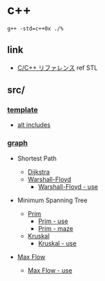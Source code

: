 # c++

```
g++ -std=c++0x ./%
```

## link

- [C/C++ リファレンス](http://www.cppll.jp/cppreference/index.html)
ref STL

## src/

### [template](src/template.cpp.html)

- [alt includes](src/include.cpp.html)

### [graph](src/graph.head.cpp.html)

- Shortest Path
    - [Dijkstra](src/graph.dij.cpp.html)
    - [Warshall-Floyd](src/graph.wall.cpp.html)
        - [Warshall-Floyd - use](src/graph.wall.use.cpp.html)

- Minimum Spanning Tree
    - [Prim](src/graph.prim.cpp.html)
        - [Prim - use](src/graph.prim.use.cpp.html)
        - [Prim - maze](src/graph.prim.maze.cpp.html)
    - [Kruskal](src/graph.kruskal.cpp.html)
        - [Kruskal - use](src/graph.kruskal.use.cpp.html)

- [Max Flow](src/graph.maxflow.cpp.html)
    - [Max Flow - use](src/graph.maxflow.use.cpp.html)
